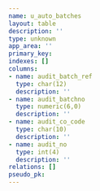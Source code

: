 ```yaml
---
name: u_auto_batches
layout: table
description: ''
type: unknown
app_area: ''
primary_key: 
indexes: []
columns:
- name: audit_batch_ref
  type: char(12)
  description: ''
- name: audit_batchno
  type: numeric(6,0)
  description: ''
- name: audit_co_code
  type: char(10)
  description: ''
- name: audit_no
  type: int(4)
  description: ''
relations: []
pseudo_pk: 
---
```


